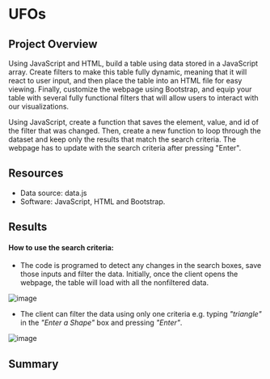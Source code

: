 # UFOs

## Project Overview
Using JavaScript and HTML, build a table using data stored in a JavaScript array. Create filters to make this table fully dynamic, meaning that it will react to user input, and then place the table into an HTML file for easy viewing. Finally, customize the webpage using Bootstrap, and equip your table with several fully functional filters that will allow users to interact with our visualizations.

Using JavaScript, create a function that saves the element, value, and id of the filter that was changed. Then, create a new function to loop through the dataset and keep only the results that match the search criteria. The webpage has to update with the search criteria after pressing "Enter".

## Resources
- Data source: data.js
- Software: JavaScript, HTML and Bootstrap.

## Results
#### How to use the search criteria:

- The code is programed to detect any changes in the search boxes, save those inputs and filter the data. Initially, once the client opens the webpage, the table will load with all the nonfiltered data. 

![image](https://user-images.githubusercontent.com/91766276/150577039-2c7add96-b5ed-4651-85ea-5b9bb2a50cee.png)

- The client can filter the data using only one criteria e.g. typing *"triangle"* in the *"Enter a Shape"* box and pressing *"Enter"*.

![image](https://user-images.githubusercontent.com/91766276/150578306-8375726d-51e3-41af-8ce1-80781aa6f62d.png)


## Summary







